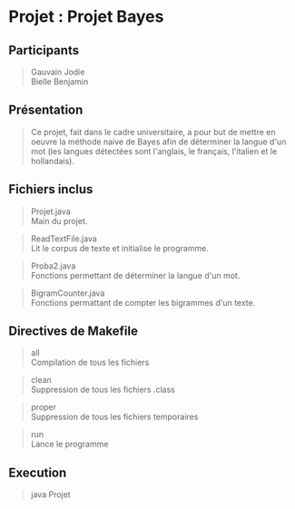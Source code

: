 Projet : Projet Bayes
=====================

Participants
------------

> Gauvain Jodie    
> Bielle Benjamin    

Présentation
------------

> Ce projet, fait dans le cadre universitaire, a pour but de mettre en oeuvre la méthode naive de Bayes afin de déterminer la langue d'un mot (les langues détectées sont l'anglais, le français, l'italien et le hollandais).    

Fichiers inclus
---------------

> Projet.java    
>    Main du projet.    

> ReadTextFile.java    
>    Lit le corpus de texte et initialise le programme.    

> Proba2.java     
>    Fonctions permettant de déterminer la langue d'un mot.    

> BigramCounter.java    
>    Fonctions permattant de compter les bigrammes d'un texte.    

Directives de Makefile
----------------------

> all  
    Compilation de tous les fichiers   

> clean   
    Suppression de tous les fichiers .class        

> proper    
    Suppression de tous les fichiers temporaires    

> run     
>   Lance le programme    

Execution
---------

> java Projet     
